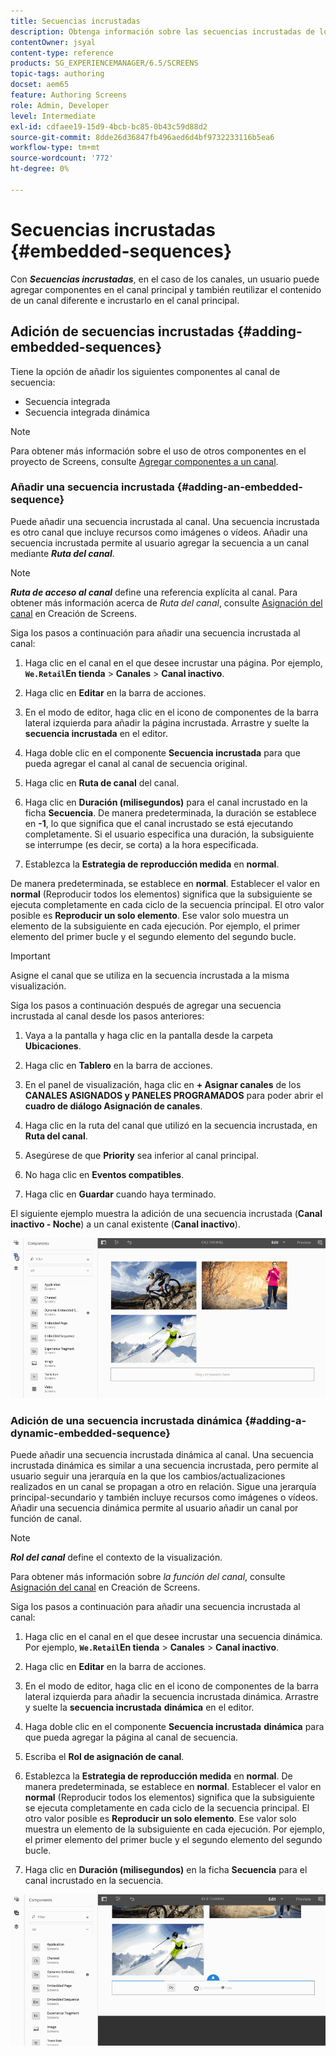 ```yaml
---
title: Secuencias incrustadas
description: Obtenga información sobre las secuencias incrustadas de los canales que permiten agregar componentes al canal principal. O bien, reutilice el contenido de un canal diferente e incrústelo en el canal principal.
contentOwner: jsyal
content-type: reference
products: SG_EXPERIENCEMANAGER/6.5/SCREENS
topic-tags: authoring
docset: aem65
feature: Authoring Screens
role: Admin, Developer
level: Intermediate
exl-id: cdfaee19-15d9-4bcb-bc85-0b43c59d88d2
source-git-commit: 8dde26d36847fb496aed6d4bf9732233116b5ea6
workflow-type: tm+mt
source-wordcount: '772'
ht-degree: 0%

---
```


# Secuencias incrustadas {#embedded-sequences}

Con ***Secuencias incrustadas***, en el caso de los canales, un usuario puede agregar componentes en el canal principal y también reutilizar el contenido de un canal diferente e incrustarlo en el canal principal.

## Adición de secuencias incrustadas {#adding-embedded-sequences}

Tiene la opción de añadir los siguientes componentes al canal de secuencia:

* Secuencia integrada
* Secuencia integrada dinámica

>[!NOTE]
>
>Para obtener más información sobre el uso de otros componentes en el proyecto de Screens, consulte [Agregar componentes a un canal](adding-components-to-a-channel.md).

### Añadir una secuencia incrustada {#adding-an-embedded-sequence}

Puede añadir una secuencia incrustada al canal. Una secuencia incrustada es otro canal que incluye recursos como imágenes o vídeos. Añadir una secuencia incrustada permite al usuario agregar la secuencia a un canal mediante ***Ruta del canal***.

>[!NOTE]
>***Ruta de acceso al canal*** define una referencia explícita al canal.
>Para obtener más información acerca de *Ruta del canal*, consulte [Asignación del canal](channel-assignment.md) en Creación de Screens.

Siga los pasos a continuación para añadir una secuencia incrustada al canal:

1. Haga clic en el canal en el que desee incrustar una página. Por ejemplo, **`We.Retail`En tienda** > **Canales** > **Canal inactivo**.

1. Haga clic en **Editar** en la barra de acciones.
1. En el modo de editor, haga clic en el icono de componentes de la barra lateral izquierda para añadir la página incrustada. Arrastre y suelte la **secuencia incrustada** en el editor.
1. Haga doble clic en el componente **Secuencia incrustada** para que pueda agregar el canal al canal de secuencia original.
1. Haga clic en **Ruta de canal** del canal.
1. Haga clic en **Duración (milisegundos)** para el canal incrustado en la ficha **Secuencia**. De manera predeterminada, la duración se establece en **-1**, lo que significa que el canal incrustado se está ejecutando completamente. Si el usuario especifica una duración, la subsiguiente se interrumpe (es decir, se corta) a la hora especificada.

1. Establezca la **Estrategia de reproducción medida** en **normal**.

De manera predeterminada, se establece en **normal**. Establecer el valor en **normal** (Reproducir todos los elementos) significa que la subsiguiente se ejecuta completamente en cada ciclo de la secuencia principal. El otro valor posible es **Reproducir un solo elemento**. Ese valor solo muestra un elemento de la subsiguiente en cada ejecución. Por ejemplo, el primer elemento del primer bucle y el segundo elemento del segundo bucle.

>[!IMPORTANT]
>
>Asigne el canal que se utiliza en la secuencia incrustada a la misma visualización.
>
>Siga los pasos a continuación después de agregar una secuencia incrustada al canal desde los pasos anteriores:
>
>1. Vaya a la pantalla y haga clic en la pantalla desde la carpeta **Ubicaciones**.
>1. Haga clic en **Tablero** en la barra de acciones.
>1. En el panel de visualización, haga clic en **+ Asignar canales** de los **CANALES ASIGNADOS y PANELES PROGRAMADOS** para poder abrir el **cuadro de diálogo Asignación de canales**.
>
>1. Haga clic en la ruta del canal que utilizó en la secuencia incrustada, en **Ruta del canal**.
>1. Asegúrese de que **Priority** sea inferior al canal principal.
>
>1. No haga clic en **Eventos compatibles**.
>1. Haga clic en **Guardar** cuando haya terminado.
>

El siguiente ejemplo muestra la adición de una secuencia incrustada (**Canal inactivo - Noche**) a un canal existente (**Canal inactivo**).

![nuevo2](assets/new2.gif)

### Adición de una secuencia incrustada dinámica {#adding-a-dynamic-embedded-sequence}

Puede añadir una secuencia incrustada dinámica al canal. Una secuencia incrustada dinámica es similar a una secuencia incrustada, pero permite al usuario seguir una jerarquía en la que los cambios/actualizaciones realizados en un canal se propagan a otro en relación. Sigue una jerarquía principal-secundario y también incluye recursos como imágenes o vídeos. Añadir una secuencia dinámica permite al usuario añadir un canal por función de canal.

>[!NOTE]
>
>***Rol del canal*** define el contexto de la visualización.
>
>Para obtener más información sobre *la función del canal*, consulte [Asignación del canal](channel-assignment.md) en Creación de Screens.

Siga los pasos a continuación para añadir una secuencia incrustada al canal:

1. Haga clic en el canal en el que desee incrustar una secuencia dinámica. Por ejemplo, **`We.Retail`En tienda** > **Canales** > **Canal inactivo**.

1. Haga clic en **Editar** en la barra de acciones.
1. En el modo de editor, haga clic en el icono de componentes de la barra lateral izquierda para añadir la secuencia incrustada dinámica. Arrastre y suelte la **secuencia incrustada** **dinámica** en el editor.

1. Haga doble clic en el componente **Secuencia incrustada** **dinámica** para que pueda agregar la página al canal de secuencia.

1. Escriba el **Rol de asignación de canal**.
1. Establezca la **Estrategia de reproducción medida** en **normal**. De manera predeterminada, se establece en **normal**. Establecer el valor en **normal** (Reproducir todos los elementos) significa que la subsiguiente se ejecuta completamente en cada ciclo de la secuencia principal. El otro valor posible es **Reproducir un solo elemento**. Ese valor solo muestra un elemento de la subsiguiente en cada ejecución. Por ejemplo, el primer elemento del primer bucle y el segundo elemento del segundo bucle.

1. Haga clic en **Duración (milisegundos)** en la ficha **Secuencia** para el canal incrustado en la secuencia.

![más reciente](assets/latest.gif)
